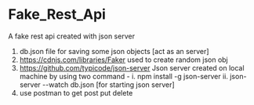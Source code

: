 # Fake_Rest_Api
A fake rest api created with json server
1. db.json file for saving some json objects [act as an server]
2. https://cdnjs.com/libraries/Faker used to create random json obj 
3. https://github.com/typicode/json-server Json server created on local machine by using two command - 
      i. npm install -g json-server
      ii. json-server --watch db.json [for starting json server]
4. use postman to get post put delete 
